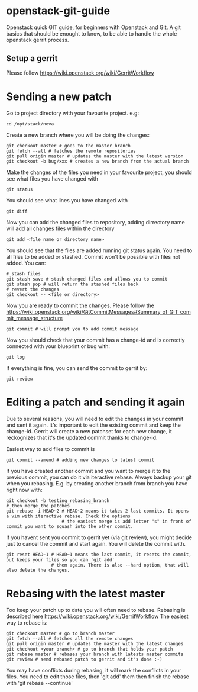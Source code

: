 openstack-git-guide
===================

Openstack quick GIT guide, for beginners with Openstack and GIt. A git basics that should be enought to know, to be able to handle the whole openstack gerrit process.


Setup a gerrit
--------------

Please follow https://wiki.openstack.org/wiki/GerritWorkflow


Sending a new patch
===================

Go to project directory with your favourite project. e.g:

    cd /opt/stack/nova
    
Create a new branch where you will be doing the changes:

    git checkout master # goes to the master branch
    git fetch --all # fetches the remote repositories
    git pull origin master # updates the master with the latest version
    git checkout -b bug/xxx # creates a new branch from the actual branch

Make the changes of the files you need in your favourite project, you should see what files you have changed with

    git status
    
You should see what lines you have changed with

    git diff
    
Now you can add the changed files to repository, adding dirrectory name will add all changes files within the directory

    git add <file_name or directory name>
    
You should see that the files are added running git status again. You need to all files to be added or stashed. 
Commit won't be possible with files not added. You can: 

    # stash files
    git stash save # stash changed files and allows you to commit
    git stash pop # will return the stashed files back
    # revert the changes
    git checkout -- <file or directory>
    
Now you are ready to commit the changes. Please follow the https://wiki.openstack.org/wiki/GitCommitMessages#Summary_of_GIT_commit_message_structure

    git commit # will prompt you to add commit message
    
Now you should check that your commit has a change-id and is correctly connected with your blueprint or bug with:

    git log
    
If everything is fine, you can send the commit to gerrit by:

    git review
    
Editing a patch and sending it again
====================================

Due to several reasons, you will need to edit the changes in your commit and sent it again. It's important to edit
the existing commit and keep the change-id. Gerrit will create a new patchset for each new change, it reckognizes that 
it's the updated commit thanks to change-id. 

Easiest way to add files to commit is

    git commit --amend # adding new changes to latest commit
    
If you have created another commit and you want to merge it to the previous commit, you can do it via iteractive rebase.
Always backup your git when you rebasing. E.g. by creating another branch from branch you have right now with:

    git checkout -b testing_rebasing_branch
    # then merge the patches
    git rebase -i HEAD~2 # HEAD~2 means it takes 2 last commits. It opens a vim with iteractive rebase. Check the options
                         # the easiest merge is add letter "s" in front of commit you want to squash into the other commit. 
    
If you havent sent you commit to gerrit yet (via git review), you might decide just to cancel the commit and start again.
You will delete the commit with.

    git reset HEAD~1 # HEAD~1 means the last commit, it resets the commit, but keeps your files so you can 'git add'
                     # them again. There is also --hard option, that will also delete the changes.
                     

Rebasing with the latest master
===============================

Too keep your patch up to date you will often need to rebase. Rebasing is described here  https://wiki.openstack.org/wiki/GerritWorkflow
The easiest way to rebase is:

    git checkout master # go to branch master
    git fetch --all # fetches all the remote changes
    git pull origin master # updates the master with the latest changes
    git checkout <your branch> # go to branch that holds your patch
    git rebase master # rebases your branch with latests master commits
    git review # send rebased patch to gerrit and it's done :-)
    
You may have conflicts during rebasing, it will mark the conflicts in your files. You need to edit those files,
then 'git add' them then finish the rebase with 'git rebase --continue'
